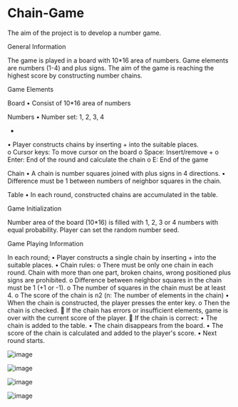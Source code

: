 # Chain-Game

The aim of the project is to develop a number game. 

 
General Information

The game is played in a board with 10*16 area of numbers. Game elements are numbers (1-4) and plus signs. The aim of the game is reaching the highest score by constructing number chains.


Game Elements

Board
•	Consist of 10*16 area of numbers 

Numbers
•	Number set: 1, 2, 3, 4 

+
•	Player constructs chains by inserting + into the suitable places.  
o	Cursor keys: To move cursor on the board
o	Space: Insert/remove +
o	Enter: End of the round and calculate the chain
o	E: End of the game

Chain
•	A chain is number squares joined with plus signs in 4 directions.
•	Difference must be 1 between numbers of neighbor squares in the chain.  

Table
•	In each round, constructed chains are accumulated in the table.


Game Initialization

Number area of the board (10*16) is filled with 1, 2, 3 or 4 numbers with equal probability. Player can set the random number seed.


Game Playing Information

In each round;
•	Player constructs a single chain by inserting + into the suitable places.
•	Chain rules:
o	There must be only one chain in each round. Chain with more than one part, broken chains, wrong positioned plus signs are prohibited.
o	Difference between neighbor squares in the chain must be 1 (+1 or -1). 
o	The number of squares in the chain must be at least 4.
o	The score of the chain is n2 (n: The number of elements in the chain) 
•	When the chain is constructed, the player presses the enter key.
o	Then the chain is checked. 
	If the chain has errors or insufficient elements, game is over with the current score of the player.
	If the chain is correct: 
•	The chain is added to the table.
•	The chain disappears from the board.
•	The score of the chain is calculated and added to the player's score.
•	Next round starts.


![image](https://github.com/hlnarya/Chain-Game/assets/142156676/90a3127e-e2aa-441a-b117-3dd0623da776)

![image](https://github.com/hlnarya/Chain-Game/assets/142156676/b717315d-3478-4598-8bec-3d2a250acc84)

![image](https://github.com/hlnarya/Chain-Game/assets/142156676/64bb41bd-8e80-41eb-a6cc-88aa0a41408e)


![image](https://github.com/hlnarya/Chain-Game/assets/142156676/872880fb-6c48-4e96-82f9-75747d7711ac)
